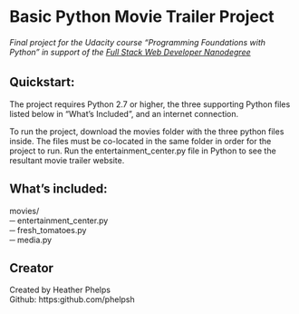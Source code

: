 # Basic Python Movie Trailer Project
###### Final project for the Udacity course “Programming Foundations with Python” in support of the [Full Stack Web Developer Nanodegree](https://www.udacity.com/course/full-stack-web-developer-nanodegree--nd004)

## Quickstart:

The project requires Python 2.7 or higher, the three supporting Python files listed below in “What’s Included”, and an internet connection.

To run the project, download the movies folder with the three python files inside. The files must be co-located in the same folder in order for the project to run. Run the entertainment_center.py file in Python to see the resultant movie trailer website. 

## What’s included:

movies/<br>
  ─ entertainment_center.py <br>
  ─ fresh_tomatoes.py <br>
  ─ media.py <br>


## Creator

Created by Heather Phelps <br>
Github: https:github.com/phelpsh
